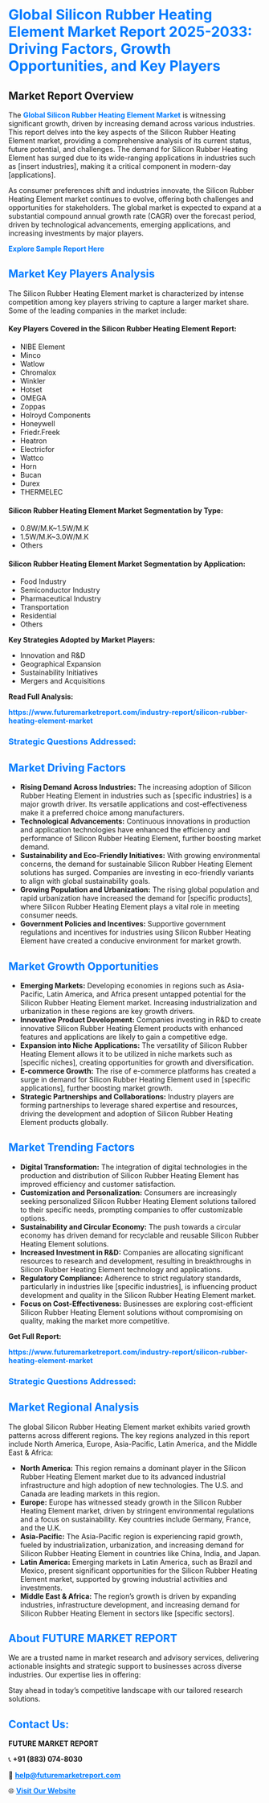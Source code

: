<h1 style="color: #007BFF;">Global Silicon Rubber Heating Element Market Report 2025-2033: Driving Factors, Growth Opportunities, and Key Players</h1>

<section id="overview">
<h2>Market Report Overview</h2>
<p>The <a href="https://www.futuremarketreport.com/industry-report/silicon-rubber-heating-element-market" style="color: #007BFF; text-decoration: none;"><strong>Global Silicon Rubber Heating Element Market</strong></a> is witnessing significant growth, driven by increasing demand across various industries. This report delves into the key aspects of the Silicon Rubber Heating Element market, providing a comprehensive analysis of its current status, future potential, and challenges. The demand for Silicon Rubber Heating Element has surged due to its wide-ranging applications in industries such as [insert industries], making it a critical component in modern-day [applications].</p>
<p>As consumer preferences shift and industries innovate, the Silicon Rubber Heating Element market continues to evolve, offering both challenges and opportunities for stakeholders. The global market is expected to expand at a substantial compound annual growth rate (CAGR) over the forecast period, driven by technological advancements, emerging applications, and increasing investments by major players.</p>
</section>

<section id="overview">
<p><a href="https://www.futuremarketreport.com/request-sample/reportId=43196" style="color: #007BFF; text-decoration: none;"><strong>Explore Sample Report Here</strong></a></p>
</section>

<section id="key-players">
<h2 style="color: #007BFF;">Market Key Players Analysis</h2>
<p>The Silicon Rubber Heating Element market is characterized by intense competition among key players striving to capture a larger market share. Some of the leading companies in the market include:</p>
<h4>Key Players Covered in the Silicon Rubber Heating Element Report:</h4>
<ul><li>NIBE Element</li><li>Minco</li><li>Watlow</li><li>Chromalox</li><li>Winkler</li><li>Hotset</li><li>OMEGA</li><li>Zoppas</li><li>Holroyd Components</li><li>Honeywell</li><li>Friedr.Freek</li><li>Heatron</li><li>Electricfor</li><li>Wattco</li><li>Horn</li><li>Bucan</li><li>Durex</li><li>THERMELEC</li></ul>
<h4>Silicon Rubber Heating Element Market Segmentation by Type:</h4>
<ul><li>0.8W/M.K~1.5W/M.K</li><li>1.5W/M.K~3.0W/M.K</li><li>Others</li></ul>

<h4>Silicon Rubber Heating Element Market Segmentation by Application:</h4>
<ul><li>Food Industry</li><li>Semiconductor Industry</li><li>Pharmaceutical Industry</li><li>Transportation</li><li>Residential</li><li>Others</li></ul>
<p><strong>Key Strategies Adopted by Market Players:</strong></p>
<ul>
<li>Innovation and R&D</li>
<li>Geographical Expansion</li>
<li>Sustainability Initiatives</li>
<li>Mergers and Acquisitions</li>
</ul>
</section>

<section>
<p><strong>Read Full Analysis: </strong></p><a href="https://www.futuremarketreport.com/industry-report/silicon-rubber-heating-element-market" style="color: #007BFF; text-decoration: none;"><strong>https://www.futuremarketreport.com/industry-report/silicon-rubber-heating-element-market</strong></a>
<h3 style="color: #007BFF;">Strategic Questions Addressed:</h3>
</section>

<section id="driving-factors">
<h2 style="color: #007BFF;">Market Driving Factors</h2>
<ul>
<li><strong>Rising Demand Across Industries:</strong> The increasing adoption of Silicon Rubber Heating Element in industries such as [specific industries] is a major growth driver. Its versatile applications and cost-effectiveness make it a preferred choice among manufacturers.</li>
<li><strong>Technological Advancements:</strong> Continuous innovations in production and application technologies have enhanced the efficiency and performance of Silicon Rubber Heating Element, further boosting market demand.</li>
<li><strong>Sustainability and Eco-Friendly Initiatives:</strong> With growing environmental concerns, the demand for sustainable Silicon Rubber Heating Element solutions has surged. Companies are investing in eco-friendly variants to align with global sustainability goals.</li>
<li><strong>Growing Population and Urbanization:</strong> The rising global population and rapid urbanization have increased the demand for [specific products], where Silicon Rubber Heating Element plays a vital role in meeting consumer needs.</li>
<li><strong>Government Policies and Incentives:</strong> Supportive government regulations and incentives for industries using Silicon Rubber Heating Element have created a conducive environment for market growth.</li>
</ul>
</section>

<section id="growth-opportunities">
<h2 style="color: #007BFF;">Market Growth Opportunities</h2>
<ul>
<li><strong>Emerging Markets:</strong> Developing economies in regions such as Asia-Pacific, Latin America, and Africa present untapped potential for the Silicon Rubber Heating Element market. Increasing industrialization and urbanization in these regions are key growth drivers.</li>
<li><strong>Innovative Product Development:</strong> Companies investing in R&D to create innovative Silicon Rubber Heating Element products with enhanced features and applications are likely to gain a competitive edge.</li>
<li><strong>Expansion into Niche Applications:</strong> The versatility of Silicon Rubber Heating Element allows it to be utilized in niche markets such as [specific niches], creating opportunities for growth and diversification.</li>
<li><strong>E-commerce Growth:</strong> The rise of e-commerce platforms has created a surge in demand for Silicon Rubber Heating Element used in [specific applications], further boosting market growth.</li>
<li><strong>Strategic Partnerships and Collaborations:</strong> Industry players are forming partnerships to leverage shared expertise and resources, driving the development and adoption of Silicon Rubber Heating Element products globally.</li>
</ul>
</section>

<section id="trending-factors">
<h2 style="color: #007BFF;">Market Trending Factors</h2>
<ul>
<li><strong>Digital Transformation:</strong> The integration of digital technologies in the production and distribution of Silicon Rubber Heating Element has improved efficiency and customer satisfaction.</li>
<li><strong>Customization and Personalization:</strong> Consumers are increasingly seeking personalized Silicon Rubber Heating Element solutions tailored to their specific needs, prompting companies to offer customizable options.</li>
<li><strong>Sustainability and Circular Economy:</strong> The push towards a circular economy has driven demand for recyclable and reusable Silicon Rubber Heating Element solutions.</li>
<li><strong>Increased Investment in R&D:</strong> Companies are allocating significant resources to research and development, resulting in breakthroughs in Silicon Rubber Heating Element technology and applications.</li>
<li><strong>Regulatory Compliance:</strong> Adherence to strict regulatory standards, particularly in industries like [specific industries], is influencing product development and quality in the Silicon Rubber Heating Element market.</li>
<li><strong>Focus on Cost-Effectiveness:</strong> Businesses are exploring cost-efficient Silicon Rubber Heating Element solutions without compromising on quality, making the market more competitive.</li>
</ul>
</section>

<section>
<p><strong>Get Full Report: </strong></p><a href="https://www.futuremarketreport.com/industry-report/silicon-rubber-heating-element-market" style="color: #007BFF; text-decoration: none;"><strong>https://www.futuremarketreport.com/industry-report/silicon-rubber-heating-element-market</strong></a>
<h3 style="color: #007BFF;">Strategic Questions Addressed:</h3>
</section>


<section id="regional-analysis">
<h2 style="color: #007BFF;">Market Regional Analysis</h2>
<p>The global Silicon Rubber Heating Element market exhibits varied growth patterns across different regions. The key regions analyzed in this report include North America, Europe, Asia-Pacific, Latin America, and the Middle East & Africa:</p>
<ul>
<li><strong>North America:</strong> This region remains a dominant player in the Silicon Rubber Heating Element market due to its advanced industrial infrastructure and high adoption of new technologies. The U.S. and Canada are leading markets in this region.</li>
<li><strong>Europe:</strong> Europe has witnessed steady growth in the Silicon Rubber Heating Element market, driven by stringent environmental regulations and a focus on sustainability. Key countries include Germany, France, and the U.K.</li>
<li><strong>Asia-Pacific:</strong> The Asia-Pacific region is experiencing rapid growth, fueled by industrialization, urbanization, and increasing demand for Silicon Rubber Heating Element in countries like China, India, and Japan.</li>
<li><strong>Latin America:</strong> Emerging markets in Latin America, such as Brazil and Mexico, present significant opportunities for the Silicon Rubber Heating Element market, supported by growing industrial activities and investments.</li>
<li><strong>Middle East & Africa:</strong> The region’s growth is driven by expanding industries, infrastructure development, and increasing demand for Silicon Rubber Heating Element in sectors like [specific sectors].</li>
</ul>
</section>

<footer>
<h2 style="color: #007BFF;">About FUTURE MARKET REPORT</h2>
<p>We are a trusted name in market research and advisory services, delivering actionable insights and strategic support to businesses across diverse industries. Our expertise lies in offering:</p>

<p>Stay ahead in today’s competitive landscape with our tailored research solutions.</p>

<h2 style="color: #007BFF;">Contact Us:</h2>
<p><strong>FUTURE MARKET REPORT</strong></p>
<p>📞 <strong>+91 (883) 074-8030</strong></p>
<p>📧 <strong><a href="mailto:help@futuremarketreport.com" style="color: #007BFF;">help@futuremarketreport.com</a></strong></p>
<p>🌐 <strong><a href="https://www.futuremarketreport.com/" style="color: #007BFF;">Visit Our Website</a></strong></p>
</footer>